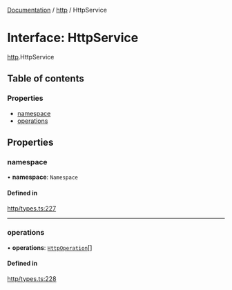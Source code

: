 [Documentation](../index.md) / [http](../modules/http.md) / HttpService

# Interface: HttpService

[http](../modules/http.md).HttpService

## Table of contents

### Properties

- [namespace](http.HttpService.md#namespace)
- [operations](http.HttpService.md#operations)

## Properties

### namespace

• **namespace**: `Namespace`

#### Defined in

[http/types.ts:227](https://github.com/timotheeguerin/cadl/blob/920bc86d/packages/rest/src/http/types.ts#L227)

___

### operations

• **operations**: [`HttpOperation`](http.HttpOperation.md)[]

#### Defined in

[http/types.ts:228](https://github.com/timotheeguerin/cadl/blob/920bc86d/packages/rest/src/http/types.ts#L228)
